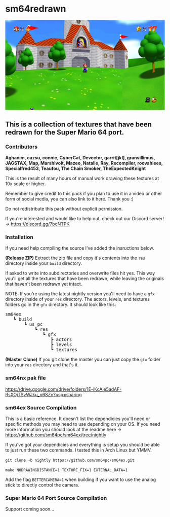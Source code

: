 # sm64redrawn

![Screenshot](screenshot.png)



## This is a collection of textures that have been redrawn for the Super Mario 64 port.



### Contributors

**Aghanim, cazsu, connie, CyberCat, Devector, garrit[jkl], granvillimus, JAGSTAX, Map, Marshivolt, Mazeo, Natalie, Ray, Recompiler, roovahlees, Specialfred453, Teaufou, The Chain Smoker, TheExpectedKnight**

This is the result of many hours of manual work drawing these textures at 10x scale or higher.

Remember to give credit to this pack if you plan to use it in a video or other form of social media, you can also link to it here. Thank you :)

Do not redistribute this pack without explicit permission.

If you're interested and would like to help out, check out our Discord server! -> https://discord.gg/7bcNTPK



### Installation

If you need help compiling the source I've added the insructions below.

<b>(Release ZIP)</b>
Extract the zip file and copy it's contents into the `res` directory inside your `build` directory.

If asked to write into subdirectories and overwrite files hit yes. This way you'll get all the textures that have been redrawn, while leaving the originals that haven't been redrawn yet intact.

NOTE:
If you're using the latest nightly version you'll need to have a `gfx` directory inside of your `res` directory. The actors, levels, and textures folders go in the `gfx` directory. It should look like this:


<pre>sm64ex
   ┗ build
       ┗ us_pc
           ┗ res
              ┗ gfx
                 ┣ actors
                 ┣ levels
                 ┗ textures</pre>

<b>(Master Clone)</b>
If you git clone the master you can just copy the `gfx` folder into your `res` directory and that's it.

### sm64nx pak file

https://drive.google.com/drive/folders/1E-iKcAie5adAF-RsXOjTSvWJku_n6SZn?usp=sharing

### sm64ex Source Compilation

This is a basic reference. It doesn't list the dependicies you'll need or specific methods you may need to use depending on your OS. If you need more information you should look at the readme here -> https://github.com/sm64pc/sm64ex/tree/nightly

If you've got your dependicies and everything is setup you should be able to just run these two commands. I tested this in Arch Linux but YMMV.

`git clone -b nightly https://github.com/sm64pc/sm64ex.git`

`make NODRAWINGDISTANCE=1 TEXTURE_FIX=1 EXTERNAL_DATA=1`

Add the flag `BETTERCAMERA=1` when building if you want to use the analog stick to directly control the camera.

### Super Mario 64 Port Source Compilation

Support coming soon...
